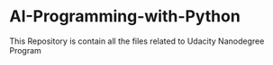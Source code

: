 # AI-Programming-with-Python

This Repository is contain all the files related to Udacity Nanodegree Program 
